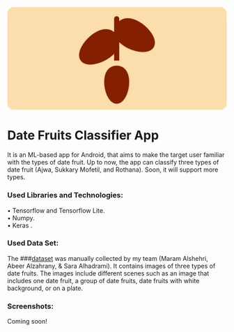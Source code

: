 <img src="Images/df_header_v3.png" width="1100">


# Date Fruits Classifier App

It is an ML-based app for Android, that aims to make the target user familiar with the types of date fruit. Up to now, the app can classify three types of date fruit (Ajwa, Sukkary Mofetil, and Rothana). Soon, it will support more types.

### Used Libraries and Technologies:
•	Tensorflow and Tensorflow Lite.\
•	Numpy.\
•	Keras .

### Used Data Set:
The ###[dataset](https://bit.ly/dataSetDates) was manually collected by my team (Maram Alshehri, Abeer Alzahrany, & Sara Alhadrami). It contains images of three types of date fruits. The images include different scenes such as an image that includes one date fruit, a group of date fruits, date fruits with white background, or on a plate. 


### Screenshots:
Coming soon!

